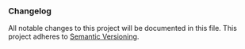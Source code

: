 ### Changelog

All notable changes to this project will be documented in this file. This project adheres to [Semantic Versioning](http://semver.org).
